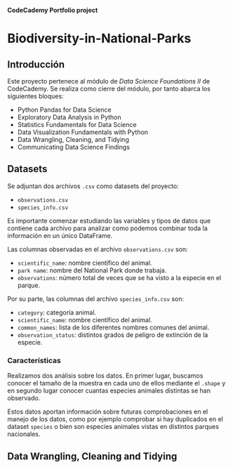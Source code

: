 **CodeCademy Portfolio project**

# **Biodiversity-in-National-Parks**

## **Introducción**

Este proyecto pertenece al módulo de _Data Science Foundations II_ de CodeCademy. Se realiza como cierre del módulo, por tanto abarca los siguientes bloques:

- Python Pandas for Data Science
- Exploratory Data Analysis in Python
- Statistics Fundamentals for Data Science
- Data Visualization Fundamentals with Python
- Data Wrangling, Cleaning, and Tidying
- Communicating Data Science Findings

## **Datasets**

Se adjuntan dos archivos `.csv` como datasets del proyecto:

- `observations.csv`
- `species_info.csv`

Es importante comenzar estudiando las variables y tipos de datos que contiene cada archivo para analizar como podemos combinar toda la información en un único DataFrame.

Las columnas observadas en el archivo `observations.csv` son:

- `scientific_name`: nombre científico del animal.
- `park name`: nombre del National Park donde trabaja.
- `observations`: número total de veces que se ha visto a la especie en el parque.

Por su parte, las columnas del archivo `species_info.csv` son:

- `category`: categoría animal.
- `scientific_name`: nombre científico del animal.
- `common_names`: lista de los diferentes nombres comunes del animal.
- `observation_status`: distintos grados de peligro de extinción de la especie.

### **Características**

Realizamos dos análisis sobre los datos. En primer lugar, buscamos conocer el tamaño de la muestra en cada uno de ellos mediante el `.shape` y en segundo lugar conocer cuantas especies animales distintas se han observado.

Estos datos aportan información sobre futuras comprobaciones en el manejo de los datos, como por ejemplo comprobar si hay duplicados en el dataset `species` o bien son especies animales vistas en distintos parques nacionales.

## **Data Wrangling, Cleaning and Tidying**
